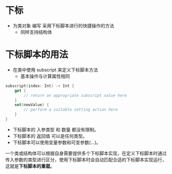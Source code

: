 # 下标

- 为类对象 编写 采用下标脚本进行的快捷操作的方法
    - 同样支持结构体

# 下标脚本的用法

- 在类中使用 subscript 来定义下标脚本方法
    - 基本操作与计算属性相同

```swift
subscript(index: Int) -> Int {
    get {
        // return an appropriate subscript value here
    }
    set(newValue) {
        // perform a suitable setting action here
    }
}
```

- 下标脚本的 入参类型 和 数量 都没有限制。
- 下标脚本的 返回值 可以是任何类型。
- 下标脚本可以使用变量参数和可变参数(...)。

一个类或结构体可以根据自身需要提供多个下标脚本实现，在定义下标脚本时通过传入参数的类型进行区分，使用下标脚本时会自动匹配合适的下标脚本实现运行，这就是**下标脚本的重载**。